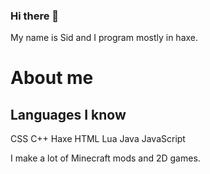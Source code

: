 ### Hi there 👋

My name is Sid and I program mostly in haxe.

# About me

## Languages I know
CSS
C++
Haxe
HTML
Lua
Java
JavaScript

I make a lot of Minecraft mods and 2D games.
